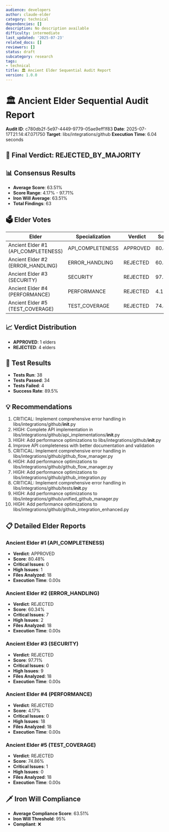 ```yaml
---
audience: developers
author: claude-elder
category: technical
dependencies: []
description: No description available
difficulty: intermediate
last_updated: '2025-07-23'
related_docs: []
reviewers: []
status: draft
subcategory: research
tags:
- technical
title: 🏛️ Ancient Elder Sequential Audit Report
version: 1.0.0
---
```


# 🏛️ Ancient Elder Sequential Audit Report

**Audit ID**: c780db2f-5e97-4449-9779-05ae9eff1f83
**Date**: 2025-07-17T21:14:47.071750
**Target**: libs/integrations/github
**Execution Time**: 6.04 seconds

## 🎯 Final Verdict: **REJECTED_BY_MAJORITY**

## 📊 Consensus Results

- **Average Score**: 63.51%
- **Score Range**: 4.17% - 97.71%
- **Iron Will Average**: 63.51%
- **Total Findings**: 63

## 🗳️ Elder Votes

| Elder | Specialization | Verdict | Score |
|-------|---------------|---------|-------|
| Ancient Elder #1 (API_COMPLETENESS) | API_COMPLETENESS | APPROVED | 80.48% |
| Ancient Elder #2 (ERROR_HANDLING) | ERROR_HANDLING | REJECTED | 60.34% |
| Ancient Elder #3 (SECURITY) | SECURITY | REJECTED | 97.71% |
| Ancient Elder #4 (PERFORMANCE) | PERFORMANCE | REJECTED | 4.17% |
| Ancient Elder #5 (TEST_COVERAGE) | TEST_COVERAGE | REJECTED | 74.86% |

## 📈 Verdict Distribution

- **APPROVED**: 1 elders
- **REJECTED**: 4 elders

## 🧪 Test Results

- **Tests Run**: 38
- **Tests Passed**: 34
- **Tests Failed**: 4
- **Success Rate**: 89.5%

## 💡 Recommendations

1. CRITICAL: Implement comprehensive error handling in libs/integrations/github/__init__.py
2. HIGH: Complete API implementation in libs/integrations/github/api_implementations/__init__.py
3. HIGH: Add performance optimizations to libs/integrations/github/__init__.py
4. Improve API completeness with better documentation and validation
5. CRITICAL: Implement comprehensive error handling in libs/integrations/github/github_flow_manager.py
6. HIGH: Add performance optimizations to libs/integrations/github/github_flow_manager.py
7. HIGH: Add performance optimizations to libs/integrations/github/github_integration.py
8. CRITICAL: Implement comprehensive error handling in libs/integrations/github/tests/__init__.py
9. HIGH: Add performance optimizations to libs/integrations/github/unified_github_manager.py
10. HIGH: Add performance optimizations to libs/integrations/github/github_integration_enhanced.py

## 📋 Detailed Elder Reports

### Ancient Elder #1 (API_COMPLETENESS)

- **Verdict**: APPROVED
- **Score**: 80.48%
- **Critical Issues**: 0
- **High Issues**: 1
- **Files Analyzed**: 18
- **Execution Time**: 0.00s

### Ancient Elder #2 (ERROR_HANDLING)

- **Verdict**: REJECTED
- **Score**: 60.34%
- **Critical Issues**: 7
- **High Issues**: 2
- **Files Analyzed**: 18
- **Execution Time**: 0.00s

### Ancient Elder #3 (SECURITY)

- **Verdict**: REJECTED
- **Score**: 97.71%
- **Critical Issues**: 0
- **High Issues**: 9
- **Files Analyzed**: 18
- **Execution Time**: 0.00s

### Ancient Elder #4 (PERFORMANCE)

- **Verdict**: REJECTED
- **Score**: 4.17%
- **Critical Issues**: 0
- **High Issues**: 18
- **Files Analyzed**: 18
- **Execution Time**: 0.00s

### Ancient Elder #5 (TEST_COVERAGE)

- **Verdict**: REJECTED
- **Score**: 74.86%
- **Critical Issues**: 1
- **High Issues**: 0
- **Files Analyzed**: 18
- **Execution Time**: 0.00s

## 🗡️ Iron Will Compliance

- **Average Compliance Score**: 63.51%
- **Iron Will Threshold**: 95%
- **Compliant**: ❌
